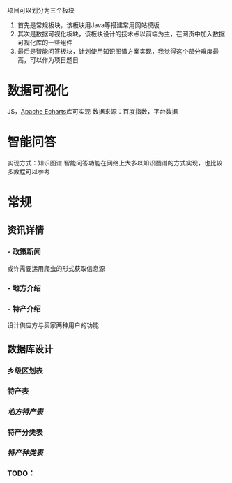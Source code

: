 项目可以划分为三个板块
1. 首先是常规板块，该板块用Java等搭建常用网站模版
2. 其次是数据可视化板块，该板块设计的技术点以前端为主，在网页中加入数据可视化库的一些组件
3. 最后是智能问答板块，计划使用知识图谱方案实现，我觉得这个部分难度最高，可以作为项目题目
# 数据可视化
JS，[Apache Echarts](https://echarts.apache.org/zh/index.html)库可实现
数据来源：百度指数，平台数据
# 智能问答
实现方式：知识图谱
智能问答功能在网络上大多以知识图谱的方式实现，也比较多教程可以参考
# 常规
## 资讯详情
### - 政策新闻
或许需要运用爬虫的形式获取信息源
### - 地方介绍
### - 特产介绍
设计供应方与买家两种用户的功能

## 数据库设计
### 乡级区划表
### 特产表
### *地方特产表*
### 特产分类表
### *特产种类表*
### TODO：
